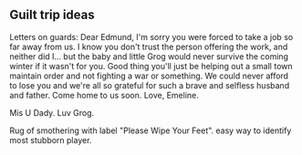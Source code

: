 ## Guilt trip ideas
Letters on guards:
Dear Edmund, I'm sorry you were forced to take a job so far away from us. I know you don't trust the person offering the work, and neither did I... but the baby and little Grog would never survive the coming winter if it wasn't for you. Good thing you'll just be helping out a small town maintain order and not fighting a war or something. We could never afford to lose you and we're all so grateful for such a brave and selfless husband and father. Come home to us soon. Love, Emeline.

Mis U Dady. Luv Grog.

Rug of smothering with label "Please Wipe Your Feet".
easy way to identify most stubborn player.
